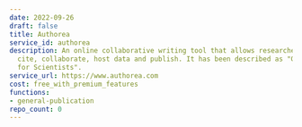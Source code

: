 ```yaml
---
date: 2022-09-26
draft: false
title: Authorea
service_id: authorea
description: An online collaborative writing tool that allows researchers to write,
  cite, collaborate, host data and publish. It has been described as "Google Docs
  for Scientists".
service_url: https://www.authorea.com
cost: free_with_premium_features
functions:
- general-publication
repo_count: 0
---
```



